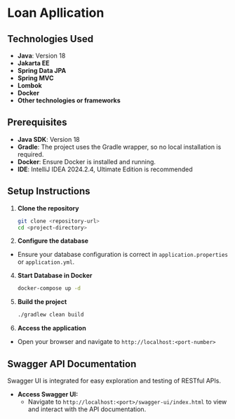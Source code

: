# Loan Apllication

## Technologies Used
- **Java**: Version 18
- **Jakarta EE**
- **Spring Data JPA**
- **Spring MVC**
- **Lombok**
- **Docker**
- **Other technologies or frameworks**

## Prerequisites
- **Java SDK**: Version 18
- **Gradle**: The project uses the Gradle wrapper, so no local installation is required.
- **Docker**: Ensure Docker is installed and running.
- **IDE**: IntelliJ IDEA 2024.2.4, Ultimate Edition is recommended

## Setup Instructions

1. **Clone the repository**
    ```bash
    git clone <repository-url>
    cd <project-directory>
    ```

2. **Configure the database**
  - Ensure your database configuration is correct in `application.properties` or `application.yml`.

4. **Start Database in Docker**
    ```bash
    docker-compose up -d
    ```

3. **Build the project**
    ```bash
    ./gradlew clean build
    ```

5. **Access the application**
  - Open your browser and navigate to `http://localhost:<port-number>`

## Swagger API Documentation

Swagger UI is integrated for easy exploration and testing of RESTful APIs.

- **Access Swagger UI:**
   - Navigate to `http://localhost:<port>/swagger-ui/index.html` to view and interact with the API documentation.
